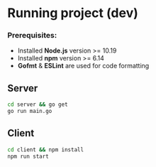 # Running project (dev)
### Prerequisites:
* Installed **Node.js** version >= 10.19
* Installed **npm** version >= 6.14
* **Gofmt** & **ESLint** are used for code formatting

## Server
```bash
cd server && go get
go run main.go
```

## Client
```bash
cd client && npm install
npm run start
```

